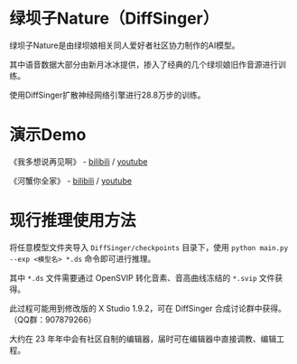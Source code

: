 # 绿坝子Nature（DiffSinger）

绿坝子Nature是由绿坝娘相关同人爱好者社区协力制作的AI模型。

其中语音数据大部分由新月冰冰提供，掺入了经典的几个绿坝娘旧作音源进行训练。

使用DiffSinger扩散神经网络引擎进行28.8万步的训练。

# 演示Demo

《我多想说再见啊》 - [bilibili](https://www.bilibili.com/video/BV1cD4y177uT/) / [youtube](https://youtu.be/S3zJPAxArqg)

《河蟹你全家》 - [bilibili](https://www.bilibili.com/video/BV1sK411i78r/) / [youtube](https://www.youtube.com/watch?v=qEeBkM0mftQ)

# 现行推理使用方法

将任意模型文件夹导入 ```DiffSinger/checkpoints``` 目录下，使用 ```python main.py --exp <模型名> *.ds``` 命令即可进行推理。

其中 ```*.ds``` 文件需要通过 OpenSVIP 转化音素、音高曲线冻结的 ```*.svip``` 文件获得。

此过程可能用到修改版的 X Studio 1.9.2，可在 DiffSinger 合成讨论群中获得。（QQ群：907879266）

大约在 23 年年中会有社区自制的编辑器，届时可在编辑器中直接调教、编辑工程。
